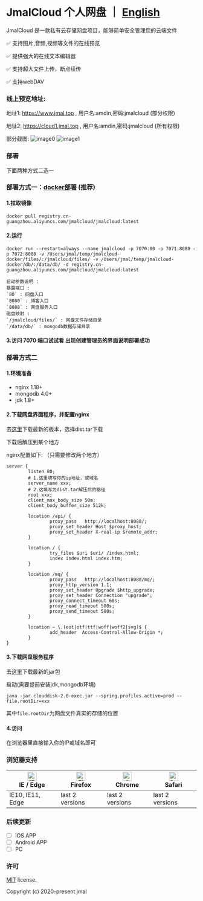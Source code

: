 # JmalCloud 个人网盘 ｜ [English](https://github.com/jamebal/jmal-cloud-view/blob/master/README_en_US.md)
JmalCloud 是一款私有云存储网盘项目，能够简单安全管理您的云端文件

✅ 支持图片,音频,视频等文件的在线预览

✅ 提供强大的在线文本编辑器

✅ 支持超大文件上传，断点续传

✅ 支持webDAV

### 线上预览地址: 
地址1: https://www.jmal.top , 用户名:amdin,密码:jmalcloud (部分权限)

地址2: https://cloud1.jmal.top , 用户名:amdin,密码:jmalcloud (所有权限)

部分截图:
![image0](https://www.jmal.top/api/file/jmal/jmalcloud/releases/%E6%88%AA%E5%B1%8F%20192.png?shareKey=601b697575858bec45c457a3&o=preview)
![image1](https://www.jmal.top/api/file/jmal/jmalcloud/releases/%E6%88%AA%E5%B1%8F%20191.png?shareKey=601b697575858bec45c457a3&o=preview)

### 部署
下面两种方式二选一
### 部署方式一：[docker部署](https://blog.jmal.top/s/docker-jmalcloud) (推荐)
#### 1.拉取镜像
`docker pull registry.cn-guangzhou.aliyuncs.com/jmalcloud/jmalcloud:latest`
#### 2.运行
`docker run --restart=always --name jmalcloud -p 7070:80 -p 7071:8080 -p 7072:8088 -v /Users/jmal/temp/jmalcloud-docker/files/:/jmalcloud/files/ -v /Users/jmal/temp/jmalcloud-docker/db/:/data/db/ -d registry.cn-guangzhou.aliyuncs.com/jmalcloud/jmalcloud:latest`
```
启动参数说明 : 
暴露端口 : 
`80` : 网盘入口
`8080` : 博客入口
`8088` : 网盘服务入口
磁盘映射 :
`/jmalcloud/files/` : 网盘文件存储目录
`/data/db/` : mongodb数据存储目录
```
#### 3.访问 7070 端口试试看 出现创建管理员的界面说明部署成功

### 部署方式二

#### 1.环境准备

- nginx 1.18+
- mongodb 4.0+
- jdk 1.8+

#### 2.下载网盘界面程序，并配置nginx

去[这里](https://github.com/jamebal/jmal-cloud-view/releases)下载最新的版本，选择dist.tar下载

下载后解压到某个地方

nginx配置如下: （只需要修改两个地方）

```nginx
server {
        listen 80;
        # 1.这里填写你的ip地址，或域名
        server_name xxx;
        # 2.这填写为dist.tar解压后的路径
        root xxx;
        client_max_body_size 50m;	
        client_body_buffer_size 512k;

        location /api/ {
                proxy_pass   http://localhost:8088/;
                proxy_set_header Host $proxy_host;
                proxy_set_header X-real-ip $remote_addr;
        }

        location / {
                try_files $uri $uri/ /index.html;
                index index.html index.htm;
        }

        location /mq/ {
                proxy_pass   http://localhost:8088/mq/;
                proxy_http_version 1.1;
                proxy_set_header Upgrade $http_upgrade;
                proxy_set_header Connection "upgrade";
                proxy_connect_timeout 60s;
                proxy_read_timeout 500s;
                proxy_send_timeout 500s;
        }

        location ~ \.(eot|otf|ttf|woff|woff2|svg)$ {
                add_header  Access-Control-Allow-Origin *;
        }
}
```

#### 3.下载网盘服务程序

去[这里](https://github.com/jamebal/jmal-cloud-server/releases)下载最新的jar包

启动(需要提前安装jdk,mongodb环境)

`java -jar clouddisk-2.0-exec.jar --spring.profiles.active=prod --file.rootDir=xxx`

 其中`file.rootDir`为网盘文件真实的存储的位置

#### 4.访问
在浏览器里直接输入你的IP或域名即可



### 浏览器支持

| [<img src="https://raw.githubusercontent.com/alrra/browser-logos/master/src/edge/edge_48x48.png" alt="IE / Edge" width="24px" height="24px" />](http://godban.github.io/browsers-support-badges/)</br>IE / Edge | [<img src="https://raw.githubusercontent.com/alrra/browser-logos/master/src/firefox/firefox_48x48.png" alt="Firefox" width="24px" height="24px" />](http://godban.github.io/browsers-support-badges/)</br>Firefox | [<img src="https://raw.githubusercontent.com/alrra/browser-logos/master/src/chrome/chrome_48x48.png" alt="Chrome" width="24px" height="24px" />](http://godban.github.io/browsers-support-badges/)</br>Chrome | [<img src="https://raw.githubusercontent.com/alrra/browser-logos/master/src/safari/safari_48x48.png" alt="Safari" width="24px" height="24px" />](http://godban.github.io/browsers-support-badges/)</br>Safari |
| --------- | --------- | --------- | --------- |
| IE10, IE11, Edge| last 2 versions| last 2 versions| last 2 versions

### 后续更新

- [ ] iOS APP
- [ ] Android APP
- [ ] PC

### 许可

[MIT](https://github.com/jamebal/jmal-cloud-view/blob/master/LICENSE) license.

Copyright (c) 2020-present jmal
